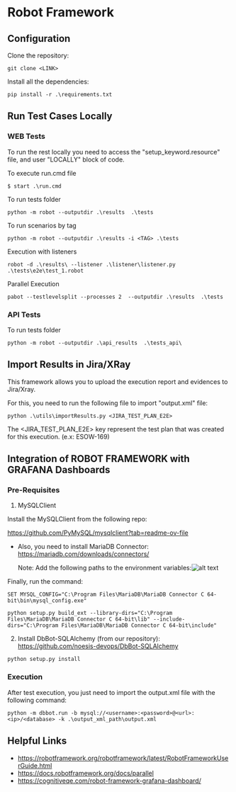 # Robot Framework

## Configuration

Clone the repository:

```Shell
git clone <LINK>
```

Install all the dependencies:

```Shell
pip install -r .\requirements.txt 
```

## Run Test Cases Locally

### WEB Tests

To run the rest locally you need to access the "setup_keyword.resource" file, and user "LOCALLY" block of code.

To execute run.cmd file
```Shell
$ start .\run.cmd
```

To run tests folder
```Shell
python -m robot --outputdir .\results  .\tests 
```

To run scenarios by tag
```Shell
python -m robot --outputdir .\results -i <TAG> .\tests 
```

Execution with listeners
```Shell
robot -d .\results\ --listener .\listener\listener.py .\tests\e2e\test_1.robot
```

Parallel Execution
```Shell
pabot --testlevelsplit --processes 2  --outputdir .\results  .\tests
```

### API Tests

To run tests folder
```Shell
python -m robot --outputdir .\api_results  .\tests_api\ 
```

## Import Results in Jira/XRay

This framework allows you to upload the execution report and evidences to Jira/Xray. 

For this, you need to run the following file to import "output.xml" file:
```Shell
python .\utils\importResults.py <JIRA_TEST_PLAN_E2E>
```
The <JIRA_TEST_PLAN_E2E> key represent the test plan that was created for this execution. (e.x: ESOW-169)


## Integration of ROBOT FRAMEWORK with GRAFANA Dashboards

### Pre-Requisites

1. MySQLClient

Install the MySQLClient from the following repo:

<https://github.com/PyMySQL/mysqlclient?tab=readme-ov-file>

- Also, you need to install MariaDB Connector: <https://mariadb.com/downloads/connectors/>
  
  Note: Add the following paths to the environment variables:![alt text](image.png)

Finally, run the command:

```Shell
SET MYSQL_CONFIG="C:\Program Files\MariaDB\MariaDB Connector C 64-bit\bin\mysql_config.exe"

python setup.py build_ext --library-dirs="C:\Program Files\MariaDB\MariaDB Connector C 64-bit\lib" --include-dirs="C:\Program Files\MariaDB\MariaDB Connector C 64-bit\include"
```

2. Install DbBot-SQLAlchemy (from our repository):
<https://github.com/noesis-devops/DbBot-SQLAlchemy>

```Shell
python setup.py install
```

### Execution

After test execution, you just need to import the output.xml file with the following command:

```Shell
python -m dbbot.run -b mysql://<username>:<password>@<url>:<ip>/<database> -k .\output_xml_path\output.xml
```

## Helpful Links

- https://robotframework.org/robotframework/latest/RobotFrameworkUserGuide.html
- https://docs.robotframework.org/docs/parallel
- https://cognitiveqe.com/robot-framework-grafana-dashboard/